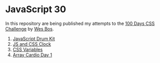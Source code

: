 # JavaScript 30

In this repository are being published my attempts to the [100 Days CSS Challenge](https://javascript30.com/) by [Wes Bos](https://github.com/wesbos).

1. [JavaScript Drum Kit](https://rodrigodagostino.github.io/javascript-30/01--JavaScript-Drum-Kit/)
2. [JS and CSS Clock](https://rodrigodagostino.github.io/javascript-30/02--JS-and-CSS-Clock/)
3. [CSS Variables](https://rodrigodagostino.github.io/javascript-30/03--CSS-Variables/)
4. [Array Cardio Day 1](https://rodrigodagostino.github.io/javascript-30/04--Array-Cardio-Day-1/)
